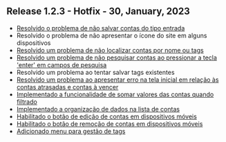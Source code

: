 ## Release 1.2.3 - Hotfix - 30, January, 2023

- [Resolvido o problema de não salvar contas do tipo entrada](https://github.com/BIEMAX/financial-manager-api/issues/68)
- Resolvido o problema de não apresentar o ícone do site em alguns dispositivos
- [Resolvido um problema de não localizar contas por nome ou tags](https://github.com/BIEMAX/financial-manager-api/issues/62)
- [Resolvido um problema de não pesquisar contas ao pressionar a tecla 'enter' em campos de pesquisa](https://github.com/BIEMAX/financial-manager-app/issues/86)
- Resolvido um problema ao tentar salvar tags existentes
- [Resolvido um problema ao apresentar erro na tela inicial em relação às contas atrasadas e contas à vencer](https://github.com/BIEMAX/financial-manager-api/issues/72)
- [Implementado a funcionalidade de somar valores das contas quando filtrado](https://github.com/BIEMAX/financial-manager-app/issues/58)
- [Implementado a organização de dados na lista de contas](https://github.com/BIEMAX/financial-manager-app/issues/90)
- [Habilitado o botão de edição de contas em dispositivos móveis](https://github.com/BIEMAX/financial-manager-app/issues/83)
- [Habilitado o botão de remoção de contas em dispositivos móveis](https://github.com/BIEMAX/financial-manager-app/issues/84)
- [Adicionado menu para gestão de tags](https://github.com/BIEMAX/financial-manager-app/issues/91)